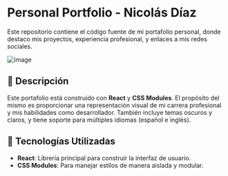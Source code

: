 # Personal Portfolio - Nicolás Díaz

Este repositorio contiene el código fuente de mi portafolio personal, donde destaco mis proyectos, experiencia profesional, y enlaces a mis redes sociales.

![image](https://github.com/user-attachments/assets/02226800-f7e8-4303-8ef0-e9774cbac9b6)

## 📄 Descripción

Este portafolio está construido con **React** y **CSS Modules**. El propósito del mismo es proporcionar una representación visual de mi carrera profesional y mis habilidades como desarrollador. También incluye temas oscuros y claros, y tiene soporte para múltiples idiomas (español e inglés).

## 🚀 Tecnologías Utilizadas

- **React**: Librería principal para construir la interfaz de usuario.
- **CSS Modules**: Para manejar estilos de manera aislada y modular.
